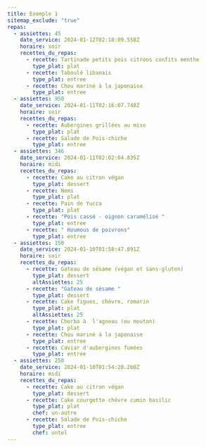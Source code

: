 ```yaml
---
title: Exemple 1
sitemap_exclude: "true"
repas:
  - assiettes: 45
    date_service: 2024-01-12T02:18:09.558Z
    horaire: soir
    recettes_du_repas:
      - recette: Tartinade petits pois citrons confits menthe
        type_plat: plat
      - recette: Taboulé libanais
        type_plat: entree
      - recette: Chou mariné à la japonaise
        type_plat: entree
  - assiettes: 950
    date_service: 2024-01-11T02:16:07.748Z
    horaire: soir
    recettes_du_repas:
      - recette: Aubergines grillées au miso
        type_plat: plat
      - recette: Salade de Pois-chiche
        type_plat: entree
  - assiettes: 346
    date_service: 2024-01-11T02:02:04.835Z
    horaire: midi
    recettes_du_repas:
      - recette: Cake au citron végan
        type_plat: dessert
      - recette: Nems
        type_plat: plat
      - recette: Pain de Yucca
        type_plat: plat
      - recette: "Pois cassé - oignon caramélisé "
        type_plat: entree
      - recette: " Houmous de poivrons"
        type_plat: entree
  - assiettes: 150
    date_service: 2024-01-10T01:58:47.891Z
    horaire: soir
    recettes_du_repas:
      - recette: Gateau de sésame (végan et sans-gluten)
        type_plat: dessert
        altAssiettes: 25
      - recette: "Gateau de sésame "
        type_plat: dessert
      - recette: Cake figues, chèvre, romarin
        type_plat: plat
        altAssiettes: 25
      - recette: Chorba à  l'agneau (ou mouton)
        type_plat: plat
      - recette: Chou mariné à la japonaise
        type_plat: entree
      - recette: Caviar d'aubergines fumées
        type_plat: entree
  - assiettes: 250
    date_service: 2024-01-10T01:54:28.260Z
    horaire: midi
    recettes_du_repas:
      - recette: Cake au citron végan
        type_plat: dessert
      - recette: Cake courgette chêvre cumin basilic
        type_plat: plat
        chef: un-autre
      - recette: Salade de Pois-chiche
        type_plat: entree
        chef: untel
---
```

